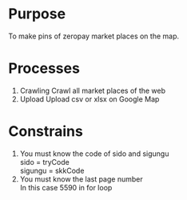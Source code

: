 # Purpose
To make pins of zeropay market places on the map.

# Processes
1. Crawling
Crawl all market places of the web
2. Upload
Upload csv or xlsx on Google Map

# Constrains
1. You must know the code of sido and sigungu  
sido = tryCode  
sigungu = skkCode  
2. You must know the last page number  
In this case 5590 in for loop
